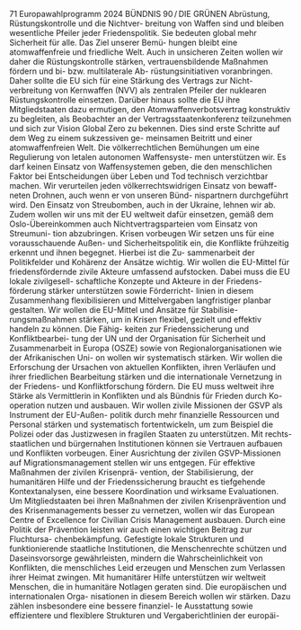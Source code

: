71
Europawahlprogramm 2024
BÜNDNIS 90 / DIE GRÜNEN 
Abrüstung, Rüstungskontrolle und die Nichtver-
breitung von Waffen sind und bleiben wesentliche 
Pfeiler jeder Friedenspolitik. Sie bedeuten global 
mehr Sicherheit für alle. Das Ziel unserer Bemü-
hungen bleibt eine atomwaffenfreie und friedliche 
Welt. Auch in unsicheren Zeiten wollen wir daher 
die Rüstungskontrolle stärken, vertrauensbildende 
Maßnahmen fördern und bi- bzw. multilaterale Ab-
rüstungsinitiativen voranbringen. Daher sollte die 
EU sich für eine Stärkung des Vertrags zur Nicht-
verbreitung von Kernwaffen (NVV) als zentralen 
Pfeiler der nuklearen Rüstungskontrolle einsetzen. 
Darüber hinaus sollte die EU ihre Mitgliedstaaten 
dazu ermutigen, den Atomwaffenverbotsvertrag 
konstruktiv zu begleiten, als Beobachter an der 
Vertragsstaatenkonferenz teilzunehmen und sich 
zur Vision Global Zero zu bekennen. Dies sind erste 
Schritte auf dem Weg zu einem sukzessiven ge-
meinsamen Beitritt und einer atomwaffenfreien 
Welt. Die völkerrechtlichen Bemühungen um eine 
Regulierung von letalen autonomen Waffensyste-
men unterstützen wir. Es darf keinen Einsatz von 
Waffensystemen geben, die den menschlichen 
Faktor bei Entscheidungen über Leben und Tod 
technisch verzichtbar machen. Wir verurteilen 
jeden völkerrechtswidrigen Einsatz von bewaff-
neten Drohnen, auch wenn er von unseren Bünd-
nispartnern durchgeführt wird. Den Einsatz von 
Streubomben, auch in der Ukraine, lehnen wir ab. 
Zudem wollen wir uns mit der EU weltweit dafür 
einsetzen, gemäß dem Oslo-Übereinkommen auch 
Nichtvertragsparteien vom Einsatz von Streumuni-
tion abzubringen.
Krisen vorbeugen
Wir setzen uns für eine vorausschauende Außen- 
und Sicherheitspolitik ein, die Konflikte frühzeitig 
erkennt und ihnen begegnet. Hierbei ist die Zu-
sammenarbeit der Politikfelder und Kohärenz 
der Ansätze wichtig. Wir wollen die EU-Mittel 
für friedensfördernde zivile Akteure umfassend 
aufstocken. Dabei muss die EU lokale zivilgesell-
schaftliche Konzepte und Akteure in der Friedens-
förderung stärker unterstützen sowie Förderricht-
linien in diesem Zusammenhang flexibilisieren und 
Mittelvergaben langfristiger planbar gestalten. Wir 
wollen die EU-Mittel und Ansätze für Stabilisie-
rungsmaßnahmen stärken, um in Krisen flexibel, 
gezielt und effektiv handeln zu können. Die Fähig-
keiten zur Friedenssicherung und Konfliktbearbei-
tung der UN und der Organisation für Sicherheit 
und Zusammenarbeit in Europa (OSZE) sowie von 
Regionalorganisationen wie der Afrikanischen Uni-
on wollen wir systematisch stärken. Wir wollen die 
Erforschung der Ursachen von aktuellen Konflikten, 
ihren Verläufen und ihrer friedlichen Bearbeitung 
stärken und die internationale Vernetzung in der 
Friedens- und Konfliktforschung fördern.
Die EU muss weltweit ihre Stärke als Vermittlerin 
in Konflikten und als Bündnis für Frieden durch Ko-
operation nutzen und ausbauen. Wir wollen zivile 
Missionen der GSVP als Instrument der EU-Außen-
politik durch mehr finanzielle Ressourcen und 
Personal stärken und systematisch fortentwickeln, 
um zum Beispiel die Polizei oder das Justizwesen 
in fragilen Staaten zu unterstützen. Mit rechts-
staatlichen und bürgernahen Institutionen können 
sie Vertrauen aufbauen und Konflikten vorbeugen. 
Einer Ausrichtung der zivilen GSVP-Missionen auf 
Migrationsmanagement stellen wir uns entgegen. 
Für effektive Maßnahmen der zivilen Krisenprä-
vention, der Stabilisierung, der humanitären Hilfe 
und der Friedenssicherung braucht es tiefgehende 
Kontextanalysen, eine bessere Koordination und 
wirksame Evaluationen. Um Mitgliedstaaten bei 
ihren Maßnahmen der zivilen Krisenprävention 
und des Krisenmanagements besser zu vernetzen, 
wollen wir das European Centre of Excellence for 
Civilian Crisis Management ausbauen.
Durch eine Politik der Prävention leisten wir 
auch einen wichtigen Beitrag zur Fluchtursa-
chenbekämpfung. Gefestigte lokale Strukturen 
und funktionierende staatliche Institutionen, die 
Menschenrechte schützen und Daseinsvorsorge 
gewährleisten, mindern die Wahrscheinlichkeit von 
Konflikten, die menschliches Leid erzeugen und 
Menschen zum Verlassen ihrer Heimat zwingen.
Mit humanitärer Hilfe unterstützen wir weltweit 
Menschen, die in humanitäre Notlagen geraten 
sind. Die europäischen und internationalen Orga-
nisationen in diesem Bereich wollen wir stärken. 
Dazu zählen insbesondere eine bessere finanziel-
le Ausstattung sowie effizientere und flexiblere 
Strukturen und Vergaberichtlinien der europäi-
